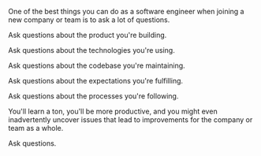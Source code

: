One of the best things you can do as a software engineer when joining a new company or team is to ask a lot of questions.

Ask questions about the product you're building.

Ask questions about the technologies you're using.

Ask questions about the codebase you're maintaining.

Ask questions about the expectations you're fulfilling.

Ask questions about the processes you're following.

You'll learn a ton, you'll be more productive, and you might even inadvertently uncover issues that lead to improvements for the company or team as a whole.

Ask questions.


